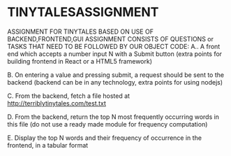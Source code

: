 # TINYTALESASSIGNMENT
ASSIGNMENT FOR  TINYTALES BASED ON USE OF BACKEND,FRONTEND,GUI
ASSIGNMENT CONSISTS OF QUESTIONS or TASKS THAT NEED TO BE FOLLOWED BY OUR OBJECT CODE:
A.. A front end which accepts a number input N with a Submit button (extra points for building frontend in React or a HTML5 framework)

B. On entering a value and pressing submit, a request should be sent to the backend (backend can be in any technology, extra points for using nodejs)

C. From the backend, fetch a file hosted at http://terriblytinytales.com/test.txt

D. From the backend, return the top N most frequently occurring words in this file (do not use a ready made module for frequency computation)

E. Display the top N words and their frequency of occurrence in the frontend, in a tabular format
